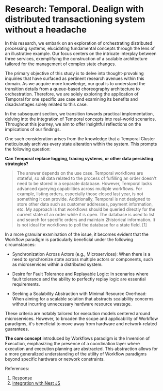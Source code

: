 # Research: Temporal. Dealign with distributed transactioning system without a headache

In this research, we embark on an exploration of orchestrating distributed processing systems, elucidating fundamental concepts through the lens of an illustrative example. Our focus centers on the intricate interplay between three services, exemplifying the construction of a scalable architecture tailored for the management of complex state changes.

The primary objective of this study is to delve into thought-provoking inquiries that have surfaced as pertinent research avenues within this domain. As we acquire more knowledge, our goal is to understand the transition details from a queue-based choreography architecture to orchestration. Therefore, we are solely exploring the application of Temporal for one specific use case and examining its benefits and disadvantages solely related to this case.

In the subsequent section, we transition towards practical implementation, delving into the integration of Temporal concepts into real-world scenarios. Throughout this journey, we aim to offer insightful reflections on the implications of our findings.

One such consideration arises from the knowledge that a Temporal Cluster meticulously archives every state alteration within the system. This prompts the following question:

**Can Temporal replace logging, tracing systems, or other data persisting strategies?**

> The answer depends on the use case. Temporal workflows are stateful, so all data related to the process of fulfilling an order doesn't need to be stored in a separate database. However, Temporal lacks advanced querying capabilities across multiple workflows. For example, listing orders, especially those closed last year, is not something it can provide. Additionally, Temporal is not designed to store other data such as customer addresses, payment information, etc. My approach is that workflows should be queried directly for the current state of an order while it is open. The database is used to list and search for specific orders and maintain 2historical information. It is not ideal for workflows to poll the database for a state field. [1]

In a more granular examination of the issue, it becomes evident that the Workflow paradigm is particularly beneficial under the following circumstances:

- Synchronization Across Actors (e.g., Microservices): When there is a need to synchronize state across multiple actors or components, such as microservices within a distributed system.

- Desire for Fault Tolerance and Replayable Logic: In scenarios where fault tolerance and the ability to perfectly replay logic are essential requirements.

- Seeking a Scalability Abstraction with Minimal Resource Overhead: When aiming for a scalable solution that abstracts scalability concerns without incurring unnecessary hardware resource wastage.

These criteria are notably tailored for execution models centered around microservices. However, to broaden the scope and applicability of Workflow paradigms, it's beneficial to move away from hardware and network-related guarantees.

**The core concept** introduced by Workflows paradigm is the Inversion of Execution, emphasizing the presence of a coordination layer where execution and execution planning are abstracted. This abstraction allows for a more generalized understanding of the utility of Workflow paradigms beyond specific hardware or network constraints.

References:

1. [Response](https://community.temporal.io/t/should-i-maintain-separate-database-for-my-data/9430)
2. [Integration with Nest JS](https://www.restack.io/docs/temporal-knowledge-temporal-io-nestjs-integration)
